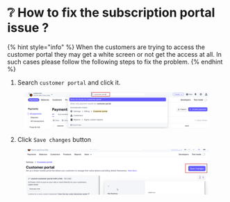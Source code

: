 # ❔ How to fix the subscription portal issue ?

{% hint style="info" %}
When the customers are trying to access the customer portal they may get a white screen or not get the access at all. In such cases please follow the following steps to fix the problem.
{% endhint %}



1. Search `customer portal` and click it.

<figure><img src="../../.gitbook/assets/c (2) (1).png" alt=""><figcaption></figcaption></figure>

2. Click `Save changes` button

<figure><img src="../../.gitbook/assets/d (2).png" alt=""><figcaption></figcaption></figure>

